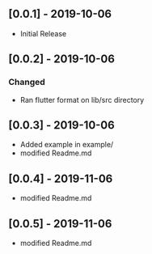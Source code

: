 ## [0.0.1] - 2019-10-06
 - Initial Release

## [0.0.2] - 2019-10-06

### Changed
 - Ran flutter format on lib/src directory


 ## [0.0.3] - 2019-10-06
 - Added example in example/
 - modified Readme.md

 ## [0.0.4] - 2019-11-06
 - modified Readme.md

 ## [0.0.5] - 2019-11-06
  - modified Readme.md


